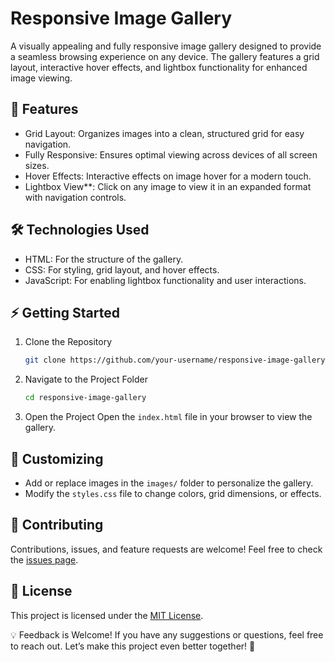 # Responsive Image Gallery  

A visually appealing and fully responsive image gallery designed to provide a seamless browsing experience on any device. The gallery features a grid layout, interactive hover effects, and lightbox functionality for enhanced image viewing.

## 🚀 Features
- Grid Layout: Organizes images into a clean, structured grid for easy navigation.  
- Fully Responsive: Ensures optimal viewing across devices of all screen sizes.  
- Hover Effects: Interactive effects on image hover for a modern touch.  
- Lightbox View**: Click on any image to view it in an expanded format with navigation controls.  

## 🛠 Technologies Used
- HTML: For the structure of the gallery.  
- CSS: For styling, grid layout, and hover effects.  
- JavaScript: For enabling lightbox functionality and user interactions.  

## ⚡ Getting Started

1. Clone the Repository  
   ```bash  
   git clone https://github.com/your-username/responsive-image-gallery.git  
   ```  

2. Navigate to the Project Folder
   ```bash  
   cd responsive-image-gallery  
   ```  

3. Open the Project
   Open the `index.html` file in your browser to view the gallery.

## 🎨 Customizing
- Add or replace images in the `images/` folder to personalize the gallery.  
- Modify the `styles.css` file to change colors, grid dimensions, or effects.  

## 🤝 Contributing
Contributions, issues, and feature requests are welcome! Feel free to check the [issues page](https://github.com/your-username/responsive-image-gallery/issues).  

## 📄 License
This project is licensed under the [MIT License](https://opensource.org/licenses/MIT).  

💡 Feedback is Welcome! 
If you have any suggestions or questions, feel free to reach out. Let’s make this project even better together! 🌟  
